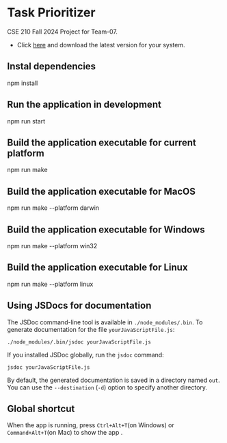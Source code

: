 # Task Prioritizer
CSE 210 Fall 2024 Project for Team-07.
- Click [here](https://github.com/Team-07-CSE-210-FA-24/cse210-fa24-group07/releases/) and download the latest version for your system.
## Instal dependencies
npm install 
## Run the application in development
npm run start
## Build the application executable for current platform
npm run make
## Build the application executable for MacOS
npm run make --platform darwin 
## Build the application executable for Windows
npm run make --platform win32
## Build the application executable for Linux
npm run make --platform linux
## Using JSDocs for documentation
The JSDoc command-line tool is available in
`./node_modules/.bin`. To generate documentation for the file
`yourJavaScriptFile.js`:

    ./node_modules/.bin/jsdoc yourJavaScriptFile.js

If you installed JSDoc globally, run the `jsdoc` command:

    jsdoc yourJavaScriptFile.js

By default, the generated documentation is saved in a directory named `out`. You can use the `--destination` (`-d`) option to specify another directory.

## Global shortcut

When the app is running, press `Ctrl+Alt+T`(on Windows) or `Command+Alt+T`(on Mac) to show the app .
